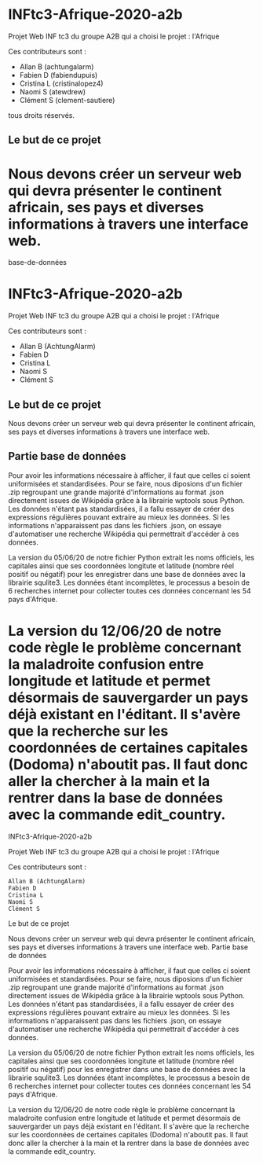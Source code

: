 # INFtc3-Afrique-2020-a2b

Projet Web INF tc3 du groupe A2B qui a choisi le projet : l'Afrique

Ces contributeurs sont :

- Allan B (achtungalarm)
- Fabien D (fabiendupuis)
- Cristina L (cristinalopez4)
- Naomi S (atewdrew)
- Clément S (clement-sautiere)

tous droits réservés.

## Le but de ce projet

Nous devons créer un serveur web qui devra présenter le continent africain, ses pays et diverses informations à travers une interface web. 
=======
 base-de-données
# INFtc3-Afrique-2020-a2b

Projet Web INF tc3 du groupe A2B qui a choisi le projet : l'Afrique

Ces contributeurs sont :

- Allan B (AchtungAlarm)
- Fabien D
- Cristina L
- Naomi S
- Clément S

## Le but de ce projet

Nous devons créer un serveur web qui devra présenter le continent africain, ses pays et diverses informations à travers une interface web.

## Partie base de données

Pour avoir les informations nécessaire à afficher, il faut que celles ci soient uniformisées et standardisées. Pour se faire, nous diposions d'un fichier .zip regroupant une grande majorité d'informations au format .json directement issues de Wikipédia grâce à la librairie wptools sous Python. Les données n'étant pas standardisées, il a fallu essayer de créer des expressions régulières pouvant extraire au mieux les données. Si les informations n'apparaissent pas dans les fichiers .json, on essaye d'automatiser une recherche Wikipédia qui permettrait d'accéder à ces données.

La version du 05/06/20 de notre fichier Python extrait les noms officiels, les capitales ainsi que ses coordonnées longitute et latitude (nombre réel positif ou négatif) pour les enregistrer dans une base de données avec la librairie squlite3. Les données étant incomplètes, le processus a besoin de 6 recherches internet pour collecter toutes ces données concernant les 54 pays d'Afrique.

La version du 12/06/20 de notre code règle le problème concernant la maladroite confusion entre longitude et latitude et permet désormais de sauvergarder un pays déjà existant en l'éditant. Il s'avère que la recherche sur les coordonnées de certaines capitales (Dodoma) n'aboutit pas. Il faut donc aller la chercher à la main et la rentrer dans la base de données avec la commande edit_country.
=======
INFtc3-Afrique-2020-a2b

Projet Web INF tc3 du groupe A2B qui a choisi le projet : l'Afrique

Ces contributeurs sont :

    Allan B (AchtungAlarm)
    Fabien D
    Cristina L
    Naomi S
    Clément S

Le but de ce projet

Nous devons créer un serveur web qui devra présenter le continent africain, ses pays et diverses informations à travers une interface web.
Partie base de données

Pour avoir les informations nécessaire à afficher, il faut que celles ci soient uniformisées et standardisées. Pour se faire, nous diposions d'un fichier .zip regroupant une grande majorité d'informations au format .json directement issues de Wikipédia grâce à la librairie wptools sous Python. Les données n'étant pas standardisées, il a fallu essayer de créer des expressions régulières pouvant extraire au mieux les données. Si les informations n'apparaissent pas dans les fichiers .json, on essaye d'automatiser une recherche Wikipédia qui permettrait d'accéder à ces données.

La version du 05/06/20 de notre fichier Python extrait les noms officiels, les capitales ainsi que ses coordonnées longitute et latitude (nombre réel positif ou négatif) pour les enregistrer dans une base de données avec la librairie squlite3. Les données étant incomplètes, le processus a besoin de 6 recherches internet pour collecter toutes ces données concernant les 54 pays d'Afrique.

La version du 12/06/20 de notre code règle le problème concernant la maladroite confusion entre longitude et latitude et permet désormais de sauvergarder un pays déjà existant en l'éditant. Il s'avère que la recherche sur les coordonnées de certaines capitales (Dodoma) n'aboutit pas. Il faut donc aller la chercher à la main et la rentrer dans la base de données avec la commande edit_country.



